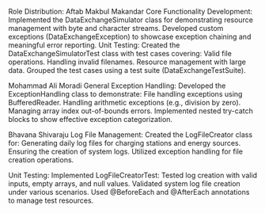 Role Distribution:
Aftab Makbul Makandar
Core Functionality Development:
Implemented the DataExchangeSimulator class for demonstrating resource management with byte and character streams. Developed custom exceptions (DataExchangeException) to showcase exception chaining and meaningful error reporting. Unit Testing: Created the DataExchangeSimulatorTest class with test cases covering: Valid file operations. Handling invalid filenames. Resource management with large data. Grouped the test cases using a test suite (DataExchangeTestSuite).

Mohammad Ali Moradi
General Exception Handling:
Developed the ExceptionHandling class to demonstrate: File handling exceptions using BufferedReader. Handling arithmetic exceptions (e.g., division by zero). Managing array index out-of-bounds errors. Implemented nested try-catch blocks to show effective exception categorization.

Bhavana Shivaraju
Log File Management:
Created the LogFileCreator class for: Generating daily log files for charging stations and energy sources. Ensuring the creation of system logs. Utilized exception handling for file creation operations.

Unit Testing:
Implemented LogFileCreatorTest: Tested log creation with valid inputs, empty arrays, and null values. Validated system log file creation under various scenarios. Used @BeforeEach and @AfterEach annotations to manage test resources.